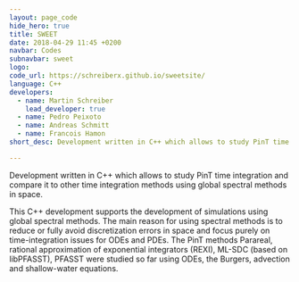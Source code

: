 ```yaml
---
layout: page_code
hide_hero: true
title: SWEET
date: 2018-04-29 11:45 +0200
navbar: Codes
subnavbar: sweet
logo:
code_url: https://schreiberx.github.io/sweetsite/
language: C++
developers:
  - name: Martin Schreiber
    lead_developer: true
  - name: Pedro Peixoto
  - name: Andreas Schmitt
  - name: Francois Hamon
short_desc: Development written in C++ which allows to study PinT time integration and compare it to other time integration methods using global spectral methods in space.

---
```


Development written in C++ which allows to study PinT time integration and compare it to other time integration methods using global spectral methods in space.

This C++ development supports the development of simulations using global spectral methods.
The main reason for using spectral methods is to reduce or fully avoid discretization errors in space and focus purely on time-integration issues for ODEs and PDEs.
The PinT methods Parareal, rational approximation of exponential integrators (REXI), ML-SDC (based on libPFASST), PFASST were studied so far using ODEs, the Burgers, advection and shallow-water equations.
